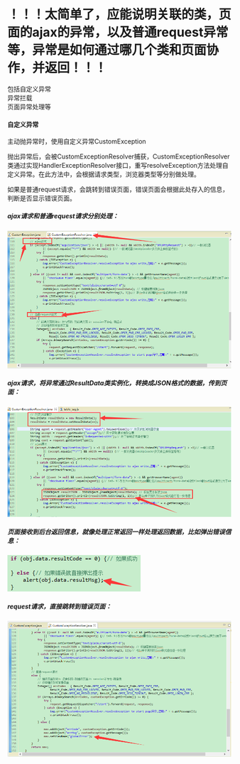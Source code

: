 # ！！！太简单了，应能说明关联的类，页面的ajax的异常，以及普通request异常等，异常是如何通过哪几个类和页面协作，并返回！！！

包括自定义异常  
异常拦载  
页面异常处理等

#### 自定义异常

主动抛异常时，使用自定义异常CustomException

抛出异常后，会被CustomExceptionResolver捕获，CustomExceptionResolver类通过实现HandlerExceptionResolver接口，重写resolveException方法处理自定义异常。在此方法中，会根据请求类型，浏览器类型等分别做处理。

如果是普通request请求，会跳转到错误页面，错误页面会根据此处存入的信息，判断是否显示错误页面。

##### ajax请求和普通request请求分别处理：

![](/assets/CustomException1.png)

##### ajax请求，将异常通过ResultData类实例化，转换成JSON格式的数据，传到页面：

![](/assets/CustomException3.png)

##### 页面接收到后台返回信息，就像处理正常返回一样处理返回数据，比如弹出错误信息：



![](/assets/CustomException4.png)

##### request请求，直接跳转到错误页面：

![](/assets/CustomException2.png)

